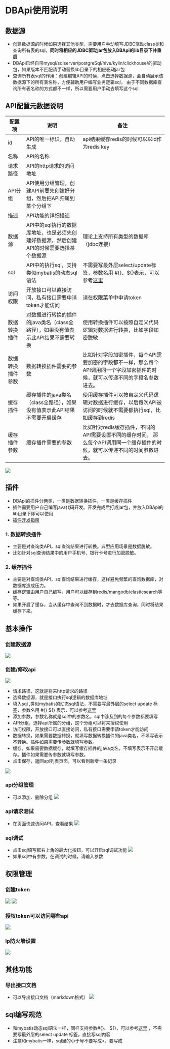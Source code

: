 

# DBApi使用说明

## 数据源
- 创建数据源的时候如果选择其他类型，需要用户手动填写JDBC驱动class类和查询所有表的sql，**同时将相应的JDBC驱动jar包放入DBApi的lib目录下并重启**
- DBApi已经自带mysql/sqlserver/postgreSql/hive/kylin/clickhouse/的驱动包，如果版本不匹配请手动替换lib目录下的相应驱动jar包
- 查询所有表sql的作用：创建编辑API的时候，点击选择数据源，会自动展示该数据源下的所有表名称，方便辅助用户编写业务逻辑sql。
由于不同数据库查询所有表名称的方式都不一样，所以需要用户手动去填写这个sql

## API配置元数据说明
|  配置项   | 说明  |备注|
|  ----  | ----  |----|
|id| API的唯一标识，自动生成|api结果缓存redis的时候可以以id作为redis key|
|名称| API的名称||
|请求路径| API的http请求的访问地址 ||
|API分组|API使用分组管理，创建API前要先创建好分组，然后把API归属到某个分组下||
|描述|API功能的详细描述||
|数据源|API中的sql执行的数据库地址，也是必须先创建好数据源，然后创建API的时候需要选择某个数据源|理论上支持所有类型的数据库（jdbc连接）|
|sql|API中的执行sql，支持类似mybatis的动态sql语法|不需要写最外层select/update标签，参数名用 #{}、${}表示，可以参考[这里](https://mybatis.org/mybatis-3/zh/dynamic-sql.html)|
|访问权限|开放接口可以直接访问，私有接口需要申请token才能访问|请在权限菜单中申请token|
|数据转换插件|对数据进行转换的插件的java类名（class全路径），如果没有值表示此API结果不需要转换|使用转换插件可以按照自定义代码逻辑对数据进行转换，比如字段加密脱敏|
|数据转换插件参数|数据转换插件需要的参数|比如针对字段加密插件，每个API需要加密的字段都不一样，那么每个API调用同一个字段加密插件的时候，就可以传递不同的字段名参数进去。|
|缓存插件|缓存插件的java类名（class全路径），如果没有值表示此API结果不需要开启缓存|使用缓存插件可以按自定义代码逻辑对数据进行缓存，以后每次API被访问的时候就不需要都执行sql，比如缓存到redis|
|缓存插件参数|缓存插件需要的参数|比如针对redis缓存插件，不同的API需要设置不同的缓存时间， 那么每个API调用同一个缓存插件的时候，就可以传递不同的时间参数进去。|

![](https://freakchicken.gitee.io/images/dbApi/20211011/api_add.png)

## 插件
- DBApi的插件分两类，一类是数据转换插件，一类是缓存插件
- 插件需要用户自己编写java代码开发。开发完成后打成jar包，并放入DBApi的lib目录下即可以使用
- [插件开发指南](./plugin%20development.md)

### 1. 数据转换插件
- 主要是对查询类API，sql查询结果进行转换。典型应用场景是数据脱敏。
- 比如针对sql查询结果中的用户手机号、银行卡号进行加密脱敏。

### 2. 缓存插件
- 主要是对查询类API，sql查询结果进行缓存，这样避免频繁的查询数据库，对数据库造成压力。
- 缓存逻辑由用户自己编写，用户可以缓存到redis/mangodb/elasticsearch等等。
- 如果开启了缓存，当从缓存中查询不到数据时，才去数据库查询，同时将结果缓存下来。

## 基本操作

### 创建数据源

![](https://freakchicken.gitee.io/images/dbApi/20210502/datasource_create.png)

### 创建/修改api

![](https://freakchicken.gitee.io/images/dbApi/20211011/api_add.png)

- 请求路径，这就是将来http请求的路径
- 选择数据源，就是接口执行sql逻辑的数据库地址
- 填入sql ,类似mybatis的动态sql语法，不需要写最外层的select update 标签，参数名用 #{} ${}
  表示，可以参考[这里](https://mybatis.org/mybatis-3/zh/dynamic-sql.html)
- 添加参数，参数名称就是sql中的参数名，sql中涉及到的每个参数都要填写
- API分组，选择api所属的分组，这个分组可以将来授权使用
- 访问权限，开放接口可以直接访问，私有接口需要申请token才能访问
- 数据转换，如果需要数据转换，就填写数据转换插件的java类名，不填写表示不转换。插件如果需要传参数就填写参数。
- 缓存，如果需要数据缓存，就填写缓存插件的java类名，不填写表示不开启缓存。插件如果需要传参数就填写参数。
- 点击保存，返回api列表页面，可以看到新增一条记录

![](https://freakchicken.gitee.io/images/dbApi/20210803/api_list.png)

### api分组管理
- 可以添加、删除分组
  ![](https://freakchicken.gitee.io/images/dbApi/20210502/group.png)

### api请求测试
- 在页面快速访问API，查看结果
  ![](https://freakchicken.gitee.io/images/dbApi/20210502/request.png)

### sql调试
- 点击sql填写框右上角的最大化按钮，可以开启sql调试功能
![](https://freakchicken.gitee.io/images/dbApi/20210803/sql_run.png)
- 如果sql中有参数，在调试的时候，请输入参数

## 权限管理
### 创建token
![](https://freakchicken.gitee.io/images/dbApi/20210502/token_add.png)
![](https://freakchicken.gitee.io/images/dbApi/20210502/token.png)

### 授权token可以访问哪些api
![](https://freakchicken.gitee.io/images/dbApi/20210502/token_auth.png)

### ip防火墙设置
![](https://freakchicken.gitee.io/images/dbApi/20210803/ip.png)
## 其他功能
### 导出接口文档
- 可以导出接口文档（markdown格式）
  ![](https://freakchicken.gitee.io/images/dbApi/20210502/docs.png)



## sql编写规范

- 和mybatis动态sql语法一样，同样支持参数#{}、 ${}，可以参考[这里](https://mybatis.org/mybatis-3/zh/dynamic-sql.html)
，不需要写最外层的select update 标签，直接写sql内容
- 注意和mybatis一样，sql里的小于号不要写成<，要写成 <![CDATA[&lt;]]>